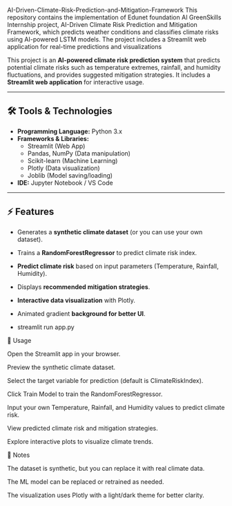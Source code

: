 AI-Driven-Climate-Risk-Prediction-and-Mitigation-Framework
This repository contains the implementation of Edunet foundation AI GreenSkills Internship project, AI-Driven Climate Risk Prediction and Mitigation Framework, which predicts weather conditions and classifies climate risks using AI-powered LSTM models. The project includes a Streamlit web application for real-time predictions and visualizations

This project is an **AI-powered climate risk prediction system** that predicts potential climate risks such as temperature extremes, rainfall, and humidity fluctuations, and provides suggested mitigation strategies. It includes a **Streamlit web application** for interactive usage.

---

## 🛠 Tools & Technologies

- **Programming Language:** Python 3.x  
- **Frameworks & Libraries:** 
  - Streamlit (Web App)  
  - Pandas, NumPy (Data manipulation)  
  - Scikit-learn (Machine Learning)  
  - Plotly (Data visualization)  
  - Joblib (Model saving/loading)  
- **IDE:** Jupyter Notebook / VS Code  

---

## ⚡ Features

- Generates a **synthetic climate dataset** (or you can use your own dataset).  
- Trains a **RandomForestRegressor** to predict climate risk index.  
- **Predict climate risk** based on input parameters (Temperature, Rainfall, Humidity).  
- Displays **recommended mitigation strategies**.  
- **Interactive data visualization** with Plotly.  
- Animated gradient **background for better UI**.

- streamlit run app.py

🧠 Usage

Open the Streamlit app in your browser.

Preview the synthetic climate dataset.

Select the target variable for prediction (default is ClimateRiskIndex).

Click Train Model to train the RandomForestRegressor.

Input your own Temperature, Rainfall, and Humidity values to predict climate risk.

View predicted climate risk and mitigation strategies.

Explore interactive plots to visualize climate trends.

📝 Notes

The dataset is synthetic, but you can replace it with real climate data.

The ML model can be replaced or retrained as needed.

The visualization uses Plotly with a light/dark theme for better clarity.
